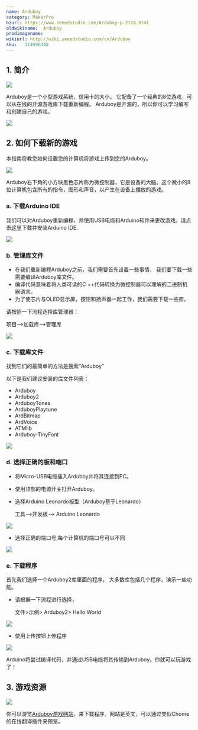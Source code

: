 ```yaml
---
name: Arduboy
category: MakerPro
bzurl: https://www.seeedstudio.com/Arduboy-p-2728.html
oldwikiname:  Arduboy
prodimagename:  
wikiurl: http://wiki.seeedstudio.com/cn/Arduboy
sku:   114990348
---
```

##  1.	简介

![](https://github.com/SeeedDocument/Arduboy/raw/master/image/Arduboy.png)

Arduboy是一个小型游戏系统，信用卡的大小。 它配备了一个经典的8位游戏，可以从在线的开源游戏库下载重新编程。 Arduboy是开源的，所以你可以学习编写和创建自己的游戏。

[![](https://github.com/SeeedDocument/wiki_chinese/raw/master/docs/images/click_to_buy.PNG)](https://item.taobao.com/item.htm?spm=a1z10.3-c.w4002-11172317909.11.3ff19e11bek4of&id=538077610061)

##   2.	如何下载新的游戏

本指南将教您如何设置您的计算机将游戏上传到您的Arduboy。

![](https://github.com/SeeedDocument/Arduboy/raw/master/image/chipcloseup.jpg)

Arduboy右下角的小方块黑色芯片称为微控制器，它是设备的大脑。这个微小的8位计算机包含所有的指令，图形和声音，以产生在设备上播放的游戏。

### a. 下载Arduino IDE

我们可以对Arduboy重新编程，并使用USB电缆和Arduino软件来更改游戏。请点击[这里](https://www.arduino.cc/en/Main/Software#download)下载并安装Arduino IDE.

![](https://github.com/SeeedDocument/Arduboy/raw/master/image/arduinocloseup.png)

### b. 管理库文件

- 在我们重新编程Arduboy之前，我们需要首先设置一些事情， 我们要下载一些需要编译Arduboy库文件。
- 编译代码意味着将人类可读的C ++代码转换为微控制器可以理解的二进制机器语言。
- 为了使芯片与OLED显示屏，按钮和扬声器一起工作，我们需要下载一些库。

请按照一下流程选择库管理器：

项目-->加载库-->管理库

![](https://github.com/SeeedDocument/Arduboy/raw/master/image/librarycloseup.png)


### c. 下载库文件

找到它们的最简单的方法是搜索“Arduboy”

以下是我们建议安装的库文件列表：

- Arduboy
- Arduboy2
- ArduboyTones
- ArduboyPlaytune
- ArdBitmap
- ArdVoice
- ATMlib
- Arduboy-TinyFont

![](https://github.com/SeeedDocument/Arduboy/raw/master/image/libraryinstall.PNG)

### d. 选择正确的板和端口

- 将Micro-USB电缆插入Arduboy并将其连接到PC。
- 使用顶部的电源开关打开Arduboy。
- 选择Arduino Leonardo板型（Arduboy基于Leonardo）

    工具-->开发板--> Arduino Leonardo

![](https://github.com/SeeedDocument/Arduboy/raw/master/image/boardselection.png)

- 选择正确的端口号,每个计算机的端口号可以不同

![](https://github.com/SeeedDocument/Arduboy/raw/master/image/portselection.png)

### e. 下载程序

首先我们选择一个Arduboy2库里面的程序， 大多数库包括几个程序，演示一些功能。

- 请根据一下流程进行选择，

    文件>示例> Arduboy2> Hello World

![](https://github.com/SeeedDocument/Arduboy/raw/master/image/helloworld.png)

- 使用上传按钮上传程序

![](https://github.com/SeeedDocument/Arduboy/raw/master/image/Uploading.png)

Arduino将尝试编译代码，并通过USB电缆将其传输到Arduboy。你就可以玩游戏了！


## 3. 游戏资源

![](https://github.com/SeeedDocument/Arduboy/raw/master/image/games.png)

你可以游览[Arduboy游戏网站](https://community.arduboy.com/c/games/demos)，来下载程序。网站是英文，可以通过类似Chome的在线翻译插件来预览。



